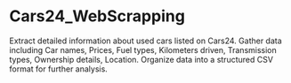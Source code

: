 # Cars24_WebScrapping
Extract detailed information about used cars listed on Cars24. Gather data including Car names, Prices, Fuel types, Kilometers driven, Transmission types, Ownership details, Location. Organize data into a structured CSV format for further analysis.
